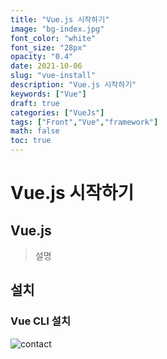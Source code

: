 ```yaml
---
title: "Vue.js 시작하기"
image: "bg-index.jpg"
font_color: "white"
font_size: "28px"
opacity: "0.4"
date: 2021-10-06
slug: "vue-install"
description: "Vue.js 시작하기"	
keywords: ["Vue"]
draft: true
categories: ["VueJs"]
tags: ["Front","Vue","framework"]
math: false
toc: true
---
```


# Vue.js 시작하기

## Vue.js 

> 설명

## 설치

### Vue CLI 설치


![contact](/images/develop/backend/restapi/rest-api-002.png)